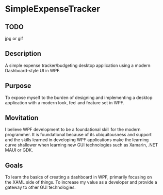 # SimpleExpenseTracker

## TODO
jpg or gif

## Description
A simple expense tracker/budgeting desktop application using a modern Dashboard-style UI in WPF.

## Purpose
To expose myself to the burden of designing and implementing a desktop application with a modern look, feel and feature set in WPF.

## Movitation
I believe WPF development to be a foundational skill for the modern programmer. It is foundational because of its ubiquitousness and support and the skills learned in developing WPF applications make the learning curve shallower when learning new GUI technologies such as Xamarin, .NET MAUI or GDK.

## Goals
To learn the basics of creating a dashboard in WPF, primarily focusing on the XAML side of things. To increase my value as a developer and provide a gateway to other GUI technologies.